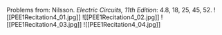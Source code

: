 Problems from: Nilsson. *Electric Circuits, 11th Edition*: 4.8, 18, 25, 45, 52.
![[PEE1Recitation4_01.jpg]]
![[PEE1Recitation4_02.jpg]]
![[PEE1Recitation4_03.jpg]]
![[PEE1Recitation4_04.jpg]]